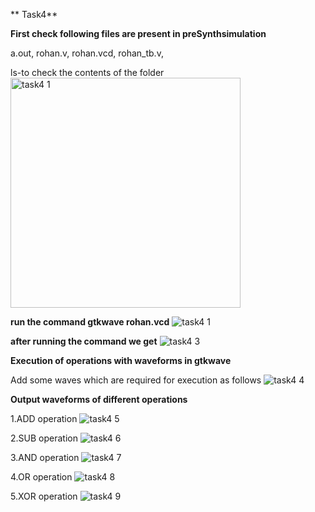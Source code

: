 ** Task4**


**First check following files are present in preSynthsimulation**

a.out,
rohan.v,
rohan.vcd,
rohan_tb.v,

ls-to check the contents of the folder
<img width="368" alt="task4 1" src="https://github.com/Rohansom2003/Rohan/assets/160768851/98d5b805-596a-4431-8fd4-94564ce36653">

**run the command gtkwave rohan.vcd**
![task4 1](https://github.com/Rohansom2003/Rohan/assets/160768851/0f715020-ad6a-464f-b840-ad0888beb7a2)

 **after running the command we get**
 ![task4 3](https://github.com/Rohansom2003/Rohan/assets/160768851/2f4fe2a2-8c2a-4e29-b842-4da0f1ba958c)

 **Execution of operations with waveforms in gtkwave**

 Add some waves which are required for execution as follows
 ![task4 4](https://github.com/Rohansom2003/Rohan/assets/160768851/629aa16e-9c0c-43f3-b529-611825d84a78)

 **Output waveforms of different operations**

 1.ADD operation
![task4 5](https://github.com/Rohansom2003/Rohan/assets/160768851/f6796409-8056-4a0c-a2f9-cada03f3d77e)


 2.SUB operation
![task4 6](https://github.com/Rohansom2003/Rohan/assets/160768851/544f9eaf-8b29-4f78-a1ac-b3e21c447236)


 3.AND operation
![task4 7](https://github.com/Rohansom2003/Rohan/assets/160768851/e4469628-8998-4296-b20c-8ffb056bbc5e)


 4.OR operation
![task4 8](https://github.com/Rohansom2003/Rohan/assets/160768851/ec3888d0-e739-4865-88b7-337293463dd8)


 5.XOR operation
 ![task4 9](https://github.com/Rohansom2003/Rohan/assets/160768851/c38dfa5b-ff89-46e4-8cbb-c149088a6cb8)



 

